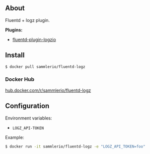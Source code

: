 ## About

Fluentd + logz plugin.

**Plugins:**  

- [fluentd-plugin-logzio](https://github.com/logzio/fluent-plugin-logzio)

## Install

```sh
$ docker pull sammlerio/fluentd-logz
```

### Docker Hub

[hub.docker.com/r/sammlerio/fluentd-logz](https://hub.docker.com/r/sammlerio/fluentd-logz/)

## Configuration

Environment variables:

- `LOGZ_API-TOKEN`

Example:

```bash
$ docker run -it sammlerio/fluentd-logz -e "LOGZ_API_TOKEN=foo"
```
